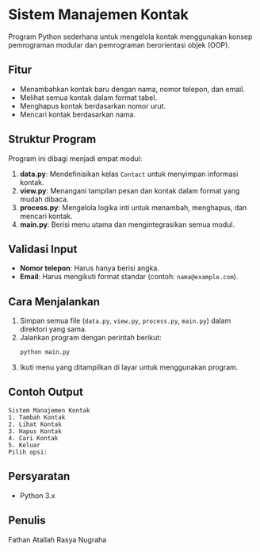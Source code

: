 # Sistem Manajemen Kontak

Program Python sederhana untuk mengelola kontak menggunakan konsep pemrograman modular dan pemrograman berorientasi objek (OOP).

## Fitur
- Menambahkan kontak baru dengan nama, nomor telepon, dan email.
- Melihat semua kontak dalam format tabel.
- Menghapus kontak berdasarkan nomor urut.
- Mencari kontak berdasarkan nama.

## Struktur Program
Program ini dibagi menjadi empat modul:
1. **data.py**: Mendefinisikan kelas `Contact` untuk menyimpan informasi kontak.
2. **view.py**: Menangani tampilan pesan dan kontak dalam format yang mudah dibaca.
3. **process.py**: Mengelola logika inti untuk menambah, menghapus, dan mencari kontak.
4. **main.py**: Berisi menu utama dan mengintegrasikan semua modul.

## Validasi Input
- **Nomor telepon**: Harus hanya berisi angka.
- **Email**: Harus mengikuti format standar (contoh: `nama@example.com`).

## Cara Menjalankan
1. Simpan semua file (`data.py`, `view.py`, `process.py`, `main.py`) dalam direktori yang sama.
2. Jalankan program dengan perintah berikut:
   ```bash
   python main.py
   ```
3. Ikuti menu yang ditampilkan di layar untuk menggunakan program.

## Contoh Output
```
Sistem Manajemen Kontak
1. Tambah Kontak
2. Lihat Kontak
3. Hapus Kontak
4. Cari Kontak
5. Keluar
Pilih opsi: 
```

## Persyaratan
- Python 3.x

## Penulis
Fathan Atallah Rasya Nugraha
